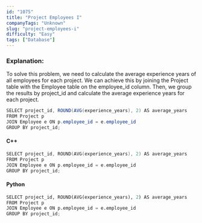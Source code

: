 ```yaml
---
id: "1075"
title: "Project Employees I"
companyTags: "Unknown"
slug: "project-employees-i"
difficulty: "Easy"
tags: ["Database"]
---
```


### Explanation:
To solve this problem, we need to calculate the average experience years of all employees for each project. We can achieve this by joining the Project table with the Employee table on the employee_id column. Then, we group the results by project_id and calculate the average experience years for each project.

```java
SELECT project_id, ROUND(AVG(experience_years), 2) AS average_years
FROM Project p
JOIN Employee e ON p.employee_id = e.employee_id
GROUP BY project_id;
```

#### C++
```cpp
SELECT project_id, ROUND(AVG(experience_years), 2) AS average_years
FROM Project p
JOIN Employee e ON p.employee_id = e.employee_id
GROUP BY project_id;
```

#### Python
```python
SELECT project_id, ROUND(AVG(experience_years), 2) AS average_years
FROM Project p
JOIN Employee e ON p.employee_id = e.employee_id
GROUP BY project_id;
```